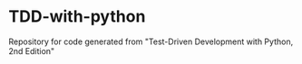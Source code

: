 # TDD-with-python
Repository for code generated from "Test-Driven Development with Python, 2nd Edition"
